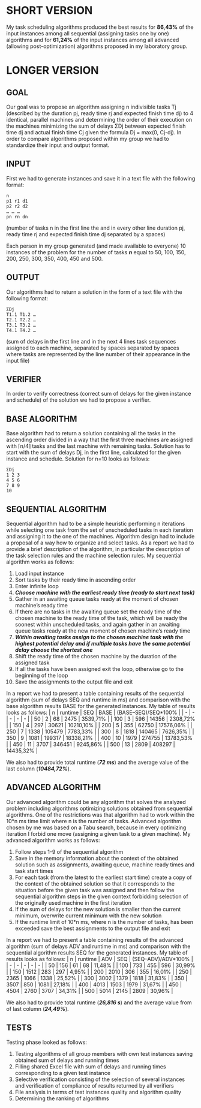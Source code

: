 # SHORT VERSION
My task scheduling algorithms produced the best results for **86,43%** of the input instances among all sequential (assigning tasks one by one) algorithms and for **61,24%** of the input instances among all advanced (allowing post-optimization) algorithms proposed in my laboratory group.
# LONGER VERSION
## GOAL
Our goal was to propose an algorithm assigning n indivisible tasks Tj (described by the duration pj, ready time rj and expected finish time dj) to 4 identical, parallel machines and determining the order of their execution on the machines minimizing the sum of delays ΣDj between expected finish time dj and actual finish time Cj given the formula Dj = max(0, Cj-dj). In order to compare algorithms proposed within my group we had to standardize their input and output format.
## INPUT
First we had to generate instances and save it in a text file with the following format:
```
n
p1 r1 d1
p2 r2 d2
… … …
pn rn dn
```
(number of tasks n in the first line the and in every other line duration pj, ready time rj and expected finish time dj separated by a spaces)

Each person in my group generated (and made available to everyone) 10 instances of the problem for the number of tasks **_n_** equal to 50, 100, 150, 200, 250, 300, 350, 400, 450 and 500.
## OUTPUT
Our algorithms had to return a solution in the form of a text file with the following format:
```
ΣDj
T1.1 T1.2 …
T2.1 T2.2 …
T3.1 T3.2 …
T4.1 T4.2 …
```
(sum of delays in the first line and in the next 4 lines task sequences assigned to each machine, separated by spaces separated by spaces where tasks are represented by the line number of their appearance in the input file)
## VERIFIER
In order to verify correctness (correct sum of delays for the given instance and schedule) of the solution we had to propose a verifier.
## BASE ALGORITHM
Base algorithm had to return a solution containing all the tasks in the ascending order divided in a way that the first three machines are assigned with ⌈n/4⌉ tasks and the last machine with remaining tasks. Solution has to start with the sum of delays Dj, in the first line, calculated for the given instance and schedule. Solution for n=10 looks as follows: 
```
ΣDj
1 2 3
4 5 6
7 8 9
10
```
## SEQUENTIAL ALGORITHM
Sequential algorithm had to be a simple heuristic performing n iterations while selecting one task from the set of unscheduled tasks in each iteration and assigning it to the one of the machines. Algorithm design had to include a proposal of a way how to organize and select tasks. As a report we had to provide a brief description of the algorithm, in particular the description of the task selection rules and the machine selection rules. My sequential algorithm works as follows:
1. Load input instance
2. Sort tasks by their ready time in ascending order
3. Enter infinite loop
4. **_Choose machine with the earliest ready time (ready to start next task)_**
5. Gather in an awaiting queue tasks ready at the moment of chosen machine’s ready time
6. If there are no tasks in the awaiting queue set the ready time of the chosen machine to the ready time of the task, which will be ready the soonest within unscheduled tasks, and again gather in an awaiting queue tasks ready at the new moment of chosen machine’s ready time
7. **_Within awaiting tasks assign to the chosen machine task with the highest potential delay and if multiple tasks have the same potential delay choose the shortest one_**
8. Shift the ready time of the chosen machine by the duration of the assigned task
9. If all the tasks have been assigned exit the loop, otherwise go to the beginning of the loop
10. Save the assignments to the output file and exit

In a report we had to present a table containing results of the sequential algorithm (sum of delays SEQ and runtime in ms) and comparison with the base algorithm results BASE for the generated instances. My table of results looks as follows:
| n | runtime | SEQ | BASE | (BASE–SEQ)/SEQ*100% |
| - | - | - | - | - |
| 50 | 2 | 68 | 2475 | 3539,71% |
| 100 | 3 | 596 | 14356 | 2308,72% |
| 150 | 4 | 297 | 30621 | 10210,10% |
| 200 | 5 | 355 | 62750 | 17576,06% |
| 250 | 7 | 1338 | 105479 | 7783,33% |
| 300 | 8 | 1818 | 140465 | 7626,35% |
| 350 | 9 | 1081 | 199317 | 18338,21% |
| 400 | 10 | 1979 | 274755 | 13783,53% |
| 450 | 11 | 3707 | 346451 | 9245,86% |
| 500 | 13 | 2809 | 408297 | 14435,32% |

We also had to provide total runtime (**_72 ms_**) and the average value of the last column (**_10484,72%_**).
## ADVANCED ALGORITHM
Our advanced algorithm could be any algorithm that solves the analyzed problem including algorithms optimizing solutions obtained from sequential algorithms.  One of the restrictions was that algorithm had to work within the 10*n ms time limit where n is the number of tasks. Advanced algorithm chosen by me was based on a Tabu search, because in every optimizing iteration I forbid one move (assigning a given task to a given machine). My advanced algorithm works as follows:
1. Follow steps 1-9 of the sequential algorithm
2. Save in the memory information about the context of the obtained solution such as assignments, awaiting queue, machine ready times and task start times
3. For each task (from the latest to the earliest start time) create a copy of the context of the obtained solution so that it corresponds to the situation before the given task was assigned and then follow the sequential algorithm steps in the given context forbidding selection of the originally used machine in the first iteration
4. If the sum of delays for the new solution is smaller than the current minimum, overwrite current minimum with the new solution
5. If the runtime limit of 10*n ms, where n is the number of tasks, has been exceeded save the best assignments to the output file and exit

In a report we had to present a table containing results of the advanced algorithm (sum of delays ADV and runtime in ms) and comparison with the sequential algorithm results SEQ for the generated instances. My table of results looks as follows:
| n | runtime | ADV | SEQ | (SEQ–ADV)/ADV*100% |
| - | - | - | - | - |
| 50 | 156 | 61 | 68 | 11,48% |
| 100 | 733 | 455 | 596 | 30,99% |
| 150 | 1512 | 283 | 297 | 4,95% |
| 200 | 2010 | 306 | 355 | 16,01% |
| 250 | 2365 | 1066 | 1338 | 25,52% |
| 300 | 3002 | 1379 | 1818 | 31,83% |
| 350 | 3507 | 850 | 1081 | 27,18% |
| 400 | 4013 | 1503 | 1979 | 31,67% |
| 450 | 4504 | 2760 | 3707 | 34,31% |
| 500 | 5014 | 2145 | 2809 | 30,96% |

We also had to provide total runtime (**_26,816 s_**) and the average value from of last column (**_24,49%_**).

## TESTS
Testing phase looked as follows:
1. Testing algorithms of all group members with own test instances saving obtained sum of delays and running times
2. Filling shared Excel file with sum of delays and running times corresponding to a given test instance
3. Selective verification consisting of the selection of several instances and verification of compliance of results returned by all verifiers
4. File analysis in terms of test instances quality and algorithm quality 
5. Determining the ranking of algorithms

